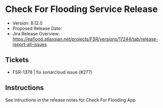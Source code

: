 # Check For Flooding Service Release

* Version: 8.12.0
* Proposed Release Date: 
* Jira Release Overview: https://eaflood.atlassian.net/projects/FSR/versions/17244/tab/release-report-all-issues

## Tickets


  
  - FSR-1378 | fix sonarcloud issue (#277)
  


## Instructions

See intructions in the release notes for Check For Flooding App
